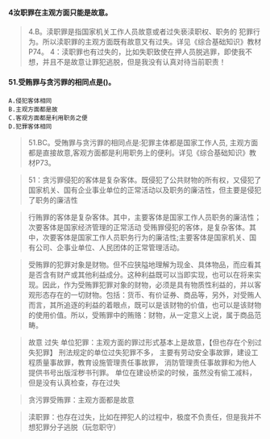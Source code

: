 #### 4汝职罪在主观方面只能是故意。
>   4.B。渎职罪是指国家机关工作人员故意或者过失亵渎职权、职务的
    犯罪行为。所以渎职罪的主观方面既有故意又有过失。详见《综合基础知识》教材P74。
>   4：渎职罪也有过失的，比如失职致使在押人员脱逃罪，即使我不想，并且不是故意让罪犯逃脱，但是我没有认真对待当前职责！

#### 51.受贿罪与贪污罪的相同点是()。
    A.侵犯客体相同
    B.主观方面都是故
    C.客观方面都是利用职务之便
    D.犯罪客体相同
>   51.BC。受賄罪与贪污罪的相同点是:犯罪主体都是国家工作人员,
    主观方面都是直接故意,客观方面都是利用职务上的便利。详见《综合基础知识》教材P73。
    
>   51：贪污罪侵犯的客体是复杂客体。既侵犯了公共财物的所有权，又侵犯了国家机关、国有企业事业单位的正常活动以及职务的廉洁性，但主要是侵犯了职务的廉洁性 

>   行贿罪的客体是复杂客体。其中，主要客体是国家工作人员职务的廉洁性；次要客体是国家经济管理的正常活动 受贿罪侵犯的客体，是复杂客体。其中，次要客体是国家工作人员职务行为的廉洁性;主要客体是国家机关、国有公司、企事业单位、人民团体的正常管理活动。 

>   受贿罪的犯罪对象是财物。但不应狭隘地理解为现金、具体物品，而应看其是否含有财产或其他利益成分。这种利益既可以当即实现，也可以在将来实现。因此，作为受贿罪犯罪对象的财物，必须是具有物质性利益的，并以客观形态存在的一切财物。包括：货币、有价证券、商品等，另外，对受贿人而言，其所追逐的利益的着眼点，既可以是该财物的价值，也可以是该财物的使用价值。所以，受贿罪中的贿赂：财物，从一定意义上说，属于商品范畴。 

>   故意 过失 单位犯罪：主观方面的罪过形式基本上是故意，【但也存在个别过失犯罪】 刑法规定的单位过失犯罪不多，
主要有劳动安全事故罪，建设工程质量事故罪，教育设施管理责任事故罪， 消防管理责任事故罪和为他人提供书号出版淫秽书刊罪。 单位在建设桥梁的时候，虽然没有偷工减料，但是没有认真检查，存在过失

>   贪污罪受贿罪：主观方面都是故意 

>   渎职罪：也存在过失，比如在押犯人的过程中，极度不负责任，但是我并不想犯罪分子逃脱（玩忽职守）
